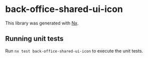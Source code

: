 # back-office-shared-ui-icon

This library was generated with [Nx](https://nx.dev).

## Running unit tests

Run `nx test back-office-shared-ui-icon` to execute the unit tests.

